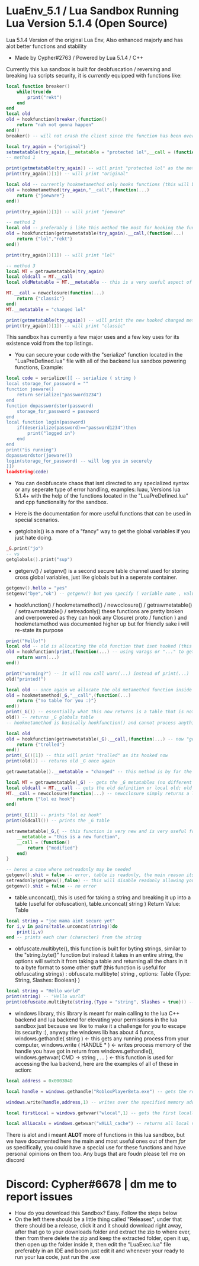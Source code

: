 # LuaEnv_5.1 / Lua Sandbox Running Lua Version 5.1.4 (Open Source)
Lua 5.1.4 Version of the original Lua Env, Also enhanced majorly and has alot better functions and stability

* Made by Cypher#2763 / Powered by Lua 5.1.4 / C++

Currently this lua sandbox is built for deobfuscation / reversing and breaking lua scripts security, it is *currently* equipped with functions like:
```lua
local function breaker()
    while(true)do
        print("rekt")
    end
end
local old
old = hookfunction(breaker,(function()
    return "nah not gonna happen"
end))
breaker() -- will not crash the client since the function has been overriden

local try_again = {"original"}
setmetatable(try_again,{__metatable = "protected lol",__call = (function()return try_again end)}) -- for metatables we will do a little trolling (there is 3 ways you can go about handling this)
-- method 1

print(getmetatable(try_again)) -- will print "protected lol" as the metatable thinks it has cornered us, but fear not as we have some special functions to deal just with this.
print(try_again()[1]) -- will print "original"

local old -- currently hookmetamethod only hooks functions (this will be fixed in a later update)
old = hookmetamethod(try_again,"__call",(function(...)
    return {"joeware"}
end))

print(try_again()[1]) -- will print "joeware"

-- method 2
local old -- preferably i like this method the most for hooking the function because it is faster then the common method (method 3)
old = hookfunction(getrawmetatable(try_again).__call,(function(...)
    return {"lol","rekt"}
end))

print(try_again()[1]) -- will print "lol"

-- method 3
local MT = getrawmetatable(try_again)
local oldcall = MT.__call
local oldMetatable = MT.__metatable -- this is a very useful aspect of method 3 as you can (CURRENTLY) only replace non-functions with method 3 as hookmetamethod is shit right now

MT.__call = newcclosure(function(...)
    return {"classic"}
end)
MT.__metatable = "changed lol"

print(getmetatable(try_again)) -- will print the new hooked changed metatable 
print(try_again()[1]) -- will print "classic"
```
This sandbox has currently a few major uses and a few key uses for its existence void from the top listings.

* You can secure your code with the "serialize" function located in the "LuaPreDefined.lua" file with all of the backend lua sandbox powering functions, Example:
```lua
local code = serialize([[ -- serialize ( string )
local storage_for_password = ""
function joeware()
    return serialize("password1234")
end
function dopasswordstor(password)
    storage_for_password = password
end
local function login(password)
    if(deserialize(password)=="password1234")then
        print("logged in")
    end
end
print("is running")
dopasswordstor(joeware())
login(storage_for_password) -- will log you in securely
]])
loadstring(code)
```
* You can deobfuscate chaos that isnt directed to any specialized syntax or any seperate type of error handling, examples: luau, Versions lua 5.1.4+ with the help of the functions located in the "LuaPreDefined.lua" and cpp functionality for the sandbox.
* Here is the documentation for more useful functions that can be used in special scenarios.

* getglobals() is a more of a "fancy" way to get the global variables if you just hate doing.
```lua
_G.print("jo")
-- vs
getglobals().print("sup")
```

* getgenv() / setgenv() is a second secure table channel used for storing cross global variables, just like globals but in a seperate container.
```lua
getgenv().hello = "yes" 
setgenv("bye","ok") -- getgenv() but you specify ( variable name , value ) [[ useful in some cases but mainly useless ]]
```

* hookfunction() / hookmetamethod() / newcclosure() / getrawmetatable() / setrawmetatable() / setreadonly() these functions are pretty broken and overpowered as they can hook any Closure( proto / function ) and hookmetamethod was documented higher up but for friendly sake i will re-state its purpose
```lua
print("Hello!")
local old -- old is allocating the old function that isnt hooked (this is print before it was hooked)
old = hookfunction(print,(function(...) -- using varags or "..." to get every variable passed for a better printing method
    return warn(...)
end))

print("warning?") -- it will now call warn(...) instead of print(...)
old("printed!")

local old -- once again we allocate the old metamethod function inside of old to call it later
old = hookmetamethod(_G,"__call",(function(...)
    return {"no table for you :)"}
end))
print(_G()) -- essentially what this now returns is a table that is not _G but is now the {"no table for you :)"}, get what i mean? ill re-iterate what i just said.
old() -- returns _G globals table
-- hookmetamethod is basically hookfunction() and cannot process anything besides functions for now but this issue will be fixed. basically this is hookmetamethod for you lua nerds

local old
old = hookfunction(getrawmetatable(_G).__call,(function(...) -- now "getrawmetatable" pulls the metatable and returns it to lua (simply it returns a modifiable table to change the metamethods that are defined in a table (that isnt readonly)
    return {"trolled"}
end))
print(_G()[1]) -- this will print "trolled" as its hooked now
print(old()) -- returns old _G once again

getrawmetatable().__metatable = "changed" -- this method is by far the most raw you can get when it comes to changing metamethods as you can also do

local MT = getrawmetatable(_G) -- gets the _G metatables (no different from the examples above with getrawmetatable)
local oldcall = MT.__call -- gets the old definition or local old; old = hookfunction(getrawmetatable(_G).__call,(function()return nil end)) , the ; in the syntax there is just to divide the lines.
MT.__call = newcclosure(function(...) -- newcclosure simply returns a lua closure back as it isnt yet working.
    return {"lol ez hook"}
end)

print(_G[1]) -- prints "lol ez hook"
print(oldcall()) -- prints the _G table

setrawmetatable(_G,{ -- this function is very new and is very useful for metamethod hooking (it bypasses readonly tables)
	__metatable = "this is a new function",
	__call = (function()
		return {"modified"}
	end)
}

-- heres a case where setreadonly may be needed
getgenv().shit = false -- error, table is readonly, the main reason its readonly is so you dont damage any of your variables without directly calling setgenv() (setgenv bypasses the readonly)
setreadonly(getgenv(),false) -- this will disable readonly allowing you to edit the table manually
getgenv().shit = false -- no error
```
* table.unconcat(), this is used for taking a string and breaking it up into a table (useful for obfuscation), table.unconcat( string ) Return Value: Table
```lua
local string = "joe mama aint secure yet"
for i,v in pairs(table.unconcat(string))do
    print(i,v)
end -- prints each char (character) from the string
```
* obfuscate.multibyte(), this function is built for byting strings, similar to the "string.byte()" function but instead it takes in an entire string, the options will switch it from taking a table and returning all the chars in it to a byte format to some other stuff (this function is useful for obfuscating strings) : obfuscate.multibyte( string , options: Table {Type: String, Slashes: Boolean} )
```lua
local string = "Hello world"
print(string) -- "Hello world"
print(obfuscate.multibyte(string,{Type = "string", Slashes = true})) -- returns a encoded string (string.byte encoded) that is pre-added with the backslashes, The arguments for the table are {Type = "string" or "table", Backslashes = true or false}
```
* windows library, this library is meant for main calling to the lua C++ backend and lua backend for elevating your permissions in the lua sandbox just because we like to make it a challenge for you to escape its security :), anyway the windows lib has about 4 funcs, windows.gethandle( string ) <- this gets any running process from your computer, windows.write ( HANDLE * ) <- writes process memory of the handle you have got in return from windows.gethandle(), windows.getwvar( CMD -> string , ... ) <- this function is used for accessing the lua backend, here are the examples of all of these in action:
```lua
local address = 0x000304D

local handle = windows.gethandle("RobloxPlayerBeta.exe") -- gets the roblox process and stores it

windows.write(handle,address,1) -- writes over the specified memory addresses memory

local firstLocal = windows.getwvar("wlocal",1) -- gets the first locally defined variable in the entire lua backend part of the sandbox

local allLocals = windows.getwvar("wALLl_cache") -- returns all local variables in the backend sandbox
```

There is alot and i meant **ALOT** more of functions in this lua sandbox, but we have documented here the main and most useful ones out of them *for us* specifically, you could have a special use for these functions and have personal opinions on them too. Any bugs that are foudn please tell me on discord
# Discord: Cypher#6678 | dm me to report issues

* How do you download this Sandbox? Easy. Follow the steps below
* On the left there should be a little thing called "Releases", under that there should be a release, click it and it should download right away, after that go to your downloads folder and extract the zip to where ever, then from there delete the zip and keep the extracted folder, open it up, then open up the folder inside it, then edit the "LuaExec.lua" file preferably in an IDE and boom just edit it and whenever your ready to run your lua code, just run the .exe
